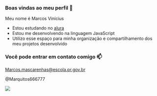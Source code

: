 ### Boas vindas ao meu perfil 💙

Meu nome é Marcos Vinícius

- Estou estudando no [alura](https://www.alura.com.br)
-  Estou me desenvolvendo na linguagem JavaScript
- Utilizo esse espaço para minha organização e compartilhamento dos meu projetos desenvolvido

### Você pode entrar em contato comigo  :mailbox:

Marcos.mascarenhas@escola.pr.gov.br

@Marquitos666777

![](https://media.tenor.com/DtkfqW1Zi-YAAAAd/fabio-dan%C3%A7ando.gif)
